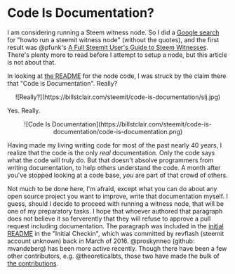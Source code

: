 # Code Is Documentation?

I am considering running a Steem witness node. So I did a [Google search](https://www.google.com/search?q=howto+run+a+steemit+witness+node) for "howto run a steemit witness node" (without the quotes), and the first result was @pfunk's [A Full Steemit User's Guide to Steem Witnesses](https://steemit.com/steemit-guides/@pfunk/a-full-steemit-user-s-guide-to-steem-witnesses). There's plenty more to read before I attempt to setup a node, but this article is not about that.

In looking at [the README](https://github.com/steemit/steem/blob/master/README.md) for the node code, I was struck by the claim there that "Code is Documentation". Really?

<center>![Really?](https://billstclair.com/steemit/code-is-documentation/slj.jpg)</center>

Yes. Really.

<center>![Code Is Documentation](https://billstclair.com/steemit/code-is-documentation/code-is-documentation.png)</center>

Having made my living writing code for most of the past nearly 40 years, I realize that the code is the only _real_ documentation. Only the code says what the code will truly do. But that doesn't absolve programmers from writing documentation, to help others understand the code. A month after you've stopped looking at a code base, _you_ are part of that crowd of others.

Not much to be done here, I'm afraid, except what you can do about any open source project you want to improve, write that documentation myself. I guess, should I decide to proceed with running a witness node, that will be one of my preparatory tasks. I hope that whoever authored that paragraph does not believe it so ferverently that they will refuse to approve a pull request including documentation. The paragraph was included in the [initial README](https://github.com/steemit/steem/commit/a3c349ae5b1206de84f8d86699ded94e2d7ba784#diff-04c6e90faac2675aa89e2176d2eec7d8) in the "Initial Checkin", which was committed by revflash (steemit account unknown) back in March of 2016. @proskynneo (github: mvandeberg) has been more active recently. Though there have been a few other contributors, e.g. @theoreticalbts, those two have made the bulk of [the contributions](https://github.com/steemit/steem/graphs/contributors).
